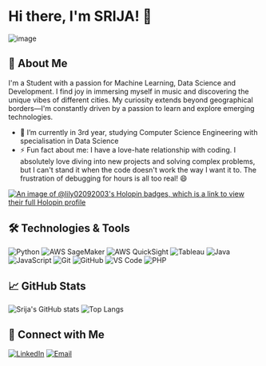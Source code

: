 # Hi there, I'm SRIJA! 👋

![image](https://github.com/lily02092003/lily02092003/assets/108693415/b228d754-af52-44dd-93ac-3432822ee525)


## 🚀 About Me

I'm a Student with a passion for Machine Learning, Data Science and Development. I find joy in immersing myself in music and discovering the unique vibes of different cities. My curiosity extends beyond geographical borders—I'm constantly driven by a passion to learn and explore emerging technologies.

- 🌱 I’m currently in 3rd year, studying Computer Science Engineering with specialisation in Data Science
- ⚡ Fun fact about me: I have a love-hate relationship with coding. I absolutely love diving into new projects and solving complex problems, but I can't stand it when the code doesn't work the way I want it to. The frustration of debugging for hours is all too real! 😄

[![An image of @lily02092003's Holopin badges, which is a link to view their full Holopin profile](https://holopin.me/lily02092003)](https://holopin.io/@lily02092003)

## 🛠️ Technologies & Tools

![Python](https://img.shields.io/badge/-Python-05122A?style=flat&logo=python)
![AWS SageMaker](https://img.shields.io/badge/-AWS%20SageMaker-05122A?style=flat&logo=amazonaws) 
![AWS QuickSight](https://img.shields.io/badge/-AWS%20QuickSight-05122A?style=flat&logo=amazonaws) 
![Tableau](https://img.shields.io/badge/-Tableau-05122A?style=flat&logo=tableau)
![Java](https://img.shields.io/badge/-Java-05122A?style=flat&logo=java)
![JavaScript](https://img.shields.io/badge/-JavaScript-05122A?style=flat&logo=javascript)
![Git](https://img.shields.io/badge/-Git-05122A?style=flat&logo=git)
![GitHub](https://img.shields.io/badge/-GitHub-05122A?style=flat&logo=github)
![VS Code](https://img.shields.io/badge/-VS%20Code-05122A?style=flat&logo=visual-studio-code)
![PHP](https://img.shields.io/badge/-PHP-05122A?style=flat&logo=php)


## 📈 GitHub Stats

![Srija's GitHub stats](https://github-readme-stats.vercel.app/api?username=lily02092003&show_icons=true&hide_border=true)
![Top Langs](https://github-readme-stats.vercel.app/api/top-langs/?username=lily02092003&layout=compact&hide_border=true)


## 🔗 Connect with Me

[![LinkedIn](https://img.shields.io/badge/-LinkedIn-05122A?style=flat&logo=linkedin)](https://linkedin.com/in/srija-chakraborty123)
[![Email](https://img.shields.io/badge/-Email-05122A?style=flat&logo=gmail)](mailto:srijachakraborty123@gmail.com)

